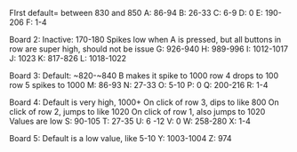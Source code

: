 FIrst default= between 830 and 850
A: 86-94
B: 26-33
C: 6-9
D: 0
E: 190-206
F: 1-4

Board 2:
Inactive: 170-180
Spikes low when A is pressed, but all buttons in row are super high, should not be issue
G: 926-940
H: 989-996
I: 1012-1017
J: 1023
K: 817-826
L: 1018-1022

Board 3: 
Default: ~820-~840
B makes it spike to 1000
row 4 drops to 100
row 5 spikes to 1000
M: 86-93
N: 27-33
O: 5-10
P: 0
Q: 200-216
R: 1-4

Board 4:
Default is very high, 1000+
On click of row 3, dips to like 800
On click of row 2, jumps to like 1020
On click of row 1, also jumps to 1020
Values are low
S: 90-105
T: 27-35
U: 6 -12
V: 0
W: 258-280
X: 1-4

Board 5: 
Default is a low value, like 5-10
Y: 1003-1004
Z: 974